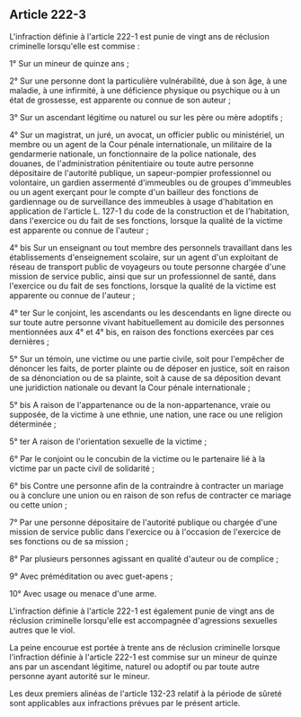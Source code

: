 Article 222-3
----
L'infraction définie à l'article 222-1 est punie de vingt ans de réclusion
criminelle lorsqu'elle est commise :

1° Sur un mineur de quinze ans ;

2° Sur une personne dont la particulière vulnérabilité, due à son âge, à une
maladie, à une infirmité, à une déficience physique ou psychique ou à un état de
grossesse, est apparente ou connue de son auteur ;

3° Sur un ascendant légitime ou naturel ou sur les père ou mère adoptifs ;

4° Sur un magistrat, un juré, un avocat, un officier public ou ministériel, un
membre ou un agent de la Cour pénale internationale, un militaire de la
gendarmerie nationale, un fonctionnaire de la police nationale, des douanes, de
l'administration pénitentiaire ou toute autre personne dépositaire de l'autorité
publique, un sapeur-pompier professionnel ou volontaire, un gardien assermenté
d'immeubles ou de groupes d'immeubles ou un agent exerçant pour le compte d'un
bailleur des fonctions de gardiennage ou de surveillance des immeubles à usage
d'habitation en application de l'article L. 127-1 du code de la construction et
de l'habitation, dans l'exercice ou du fait de ses fonctions, lorsque la qualité
de la victime est apparente ou connue de l'auteur ;

4° bis Sur un enseignant ou tout membre des personnels travaillant dans les
établissements d'enseignement scolaire, sur un agent d'un exploitant de réseau
de transport public de voyageurs ou toute personne chargée d'une mission de
service public, ainsi que sur un professionnel de santé, dans l'exercice ou du
fait de ses fonctions, lorsque la qualité de la victime est apparente ou connue
de l'auteur ;

4° ter Sur le conjoint, les ascendants ou les descendants en ligne directe ou
sur toute autre personne vivant habituellement au domicile des personnes
mentionnées aux 4° et 4° bis, en raison des fonctions exercées par ces dernières
;

5° Sur un témoin, une victime ou une partie civile, soit pour l'empêcher de
dénoncer les faits, de porter plainte ou de déposer en justice, soit en raison
de sa dénonciation ou de sa plainte, soit à cause de sa déposition devant une
juridiction nationale ou devant la Cour pénale internationale ;

5° bis A raison de l'appartenance ou de la non-appartenance, vraie ou supposée,
de la victime à une ethnie, une nation, une race ou une religion déterminée ;

5° ter A raison de l'orientation sexuelle de la victime ;

6° Par le conjoint ou le concubin de la victime ou le partenaire lié à la
victime par un pacte civil de solidarité ;

6° bis Contre une personne afin de la contraindre à contracter un mariage ou à
conclure une union ou en raison de son refus de contracter ce mariage ou cette
union ;

7° Par une personne dépositaire de l'autorité publique ou chargée d'une mission
de service public dans l'exercice ou à l'occasion de l'exercice de ses fonctions
ou de sa mission ;

8° Par plusieurs personnes agissant en qualité d'auteur ou de complice ;

9° Avec préméditation ou avec guet-apens ;

10° Avec usage ou menace d'une arme.

L'infraction définie à l'article 222-1 est également punie de vingt ans de
réclusion criminelle lorsqu'elle est accompagnée d'agressions sexuelles autres
que le viol.

La peine encourue est portée à trente ans de réclusion criminelle lorsque
l'infraction définie à l'article 222-1 est commise sur un mineur de quinze ans
par un ascendant légitime, naturel ou adoptif ou par toute autre personne ayant
autorité sur le mineur.

Les deux premiers alinéas de l'article 132-23 relatif à la période de sûreté
sont applicables aux infractions prévues par le présent article.
